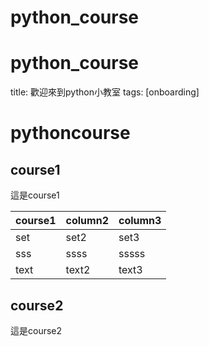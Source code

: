# python_course
# python_course
title: 歡迎來到python小教室
tags: [onboarding]
# pythoncourse
## course1
這是course1

|course1|column2|column3|
|--------|--------|--------|
|set|set2|set3|
|sss|ssss|sssss|
|text|text2|text3|

## course2
這是course2


